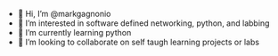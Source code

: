 - 👋 Hi, I’m @markgagnonio
- 👀 I’m interested in software defined networking, python, and labbing
- 🌱 I’m currently learning python
- 💞️ I’m looking to collaborate on self taugh learning projects or labs

<!---
markgagnonio/markgagnonio is a ✨ special ✨ repository because its `README.md` (this file) appears on your GitHub profile.
You can click the Preview link to take a look at your changes.
--->

